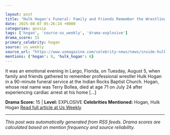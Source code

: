 ```yaml
---

layout: post
title: "Hulk Hogan's Funeral: Family and Friends Remember the Wrestling Legend""
date: 2025-08-07 05:26:24 +0000
categories: gossip
tags: ['hogan', 'source-us_weekly', 'drama-explosive']
drama_score: 15
primary_celebrity: hogan
source: us_weekly
source_url: "https://www.usmagazine.com/celebrity-news/news/inside-hulk-hogans-funeral-farewell-to-a-wrestling-icon/""
mentions: {'hogan': 9, 'hulk_hogan': 6}
---
```


It was an emotional evening in Largo, Florida, on Tuesday, August 5, when family and friends gathered to remember professional wrestler Hulk Hogan in a 90-minute funeral service at the Indian Rocks Baptist Church. Hogan, whose real name was Terry Bollea, died at age 71 on July 24 after experiencing cardiac arrest at his home […]

**Drama Score:** 15 | **Level:** EXPLOSIVE **Celebrities Mentioned:** Hogan, Hulk Hogan [Read full article at Us Weekly](https://www.usmagazine.com/celebrity-news/news/inside-hulk-hogans-funeral-farewell-to-a-wrestling-icon/)

---

*This post was automatically generated from RSS feeds. Drama scores are calculated based on mention frequency and source reliability.*
